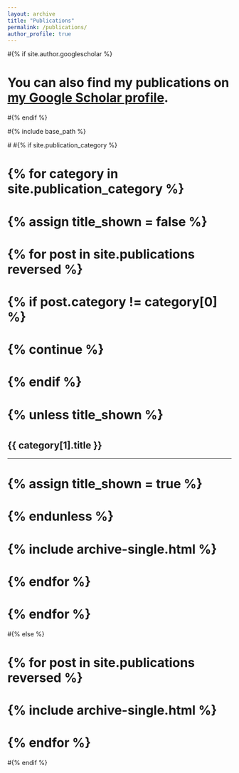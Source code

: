 ```yaml
---
layout: archive
title: "Publications"
permalink: /publications/
author_profile: true
---
```





#{% if site.author.googlescholar %}
#  <div class="wordwrap">You can also find my publications on <a href="{{site.author.googlescholar}}">my Google Scholar profile</a>.</div>
#{% endif %}

#{% include base_path %}

#<!-- New style rendering if publication categories are defined -->
#{% if site.publication_category %}
#  {% for category in site.publication_category  %}
#    {% assign title_shown = false %}
#    {% for post in site.publications reversed %}
#      {% if post.category != category[0] %}
#        {% continue %}
#      {% endif %}
#      {% unless title_shown %}
#        <h2>{{ category[1].title }}</h2><hr />
#        {% assign title_shown = true %}
#      {% endunless %}
#      {% include archive-single.html %}
#    {% endfor %}
#  {% endfor %}
#{% else %}
#  {% for post in site.publications reversed %}
#    {% include archive-single.html %}
#  {% endfor %}
#{% endif %}



